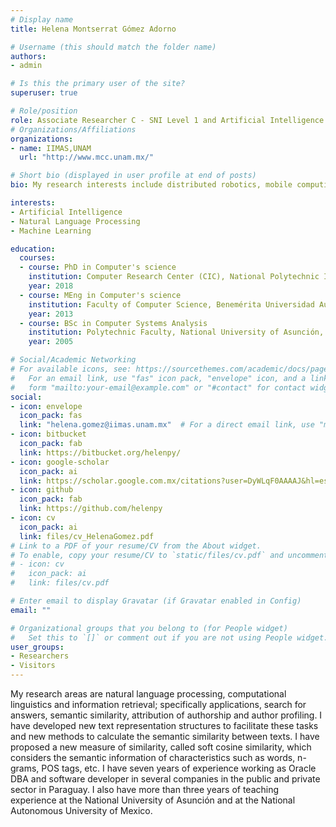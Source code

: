 ```yaml
---
# Display name
title: Helena Montserrat Gómez Adorno

# Username (this should match the folder name)
authors:
- admin

# Is this the primary user of the site?
superuser: true

# Role/position
role: Associate Researcher C - SNI Level 1 and Artificial Intelligence professor
# Organizations/Affiliations
organizations:
- name: IIMAS,UNAM
  url: "http://www.mcc.unam.mx/"

# Short bio (displayed in user profile at end of posts)
bio: My research interests include distributed robotics, mobile computing and programmable matter.

interests:
- Artificial Intelligence 
- Natural Language Processing
- Machine Learning

education:
  courses:
  - course: PhD in Computer's science
    institution: Computer Research Center (CIC), National Polytechnic Institute (IPN), Mexico
    year: 2018
  - course: MEng in Computer's science
    institution: Faculty of Computer Science, Benemérita Universidad Autónoma de Puebla (BUAP), México
    year: 2013
  - course: BSc in Computer Systems Analysis
    institution: Polytechnic Faculty, National University of Asunción, Paraguay
    year: 2005

# Social/Academic Networking
# For available icons, see: https://sourcethemes.com/academic/docs/page-builder/#icons
#   For an email link, use "fas" icon pack, "envelope" icon, and a link in the
#   form "mailto:your-email@example.com" or "#contact" for contact widget.
social:
- icon: envelope
  icon_pack: fas
  link: "helena.gomez@iimas.unam.mx"  # For a direct email link, use "mailto:test@example.org".
- icon: bitbucket
  icon_pack: fab
  link: https://bitbucket.org/helenpy/
- icon: google-scholar
  icon_pack: ai
  link: https://scholar.google.com.mx/citations?user=DyWLqF0AAAAJ&hl=es
- icon: github
  icon_pack: fab
  link: https://github.com/helenpy
- icon: cv
  icon_pack: ai
  link: files/cv_HelenaGomez.pdf
# Link to a PDF of your resume/CV from the About widget.
# To enable, copy your resume/CV to `static/files/cv.pdf` and uncomment the lines below.
# - icon: cv
#   icon_pack: ai
#   link: files/cv.pdf

# Enter email to display Gravatar (if Gravatar enabled in Config)
email: ""

# Organizational groups that you belong to (for People widget)
#   Set this to `[]` or comment out if you are not using People widget.
user_groups:
- Researchers
- Visitors
---
```


My research areas are natural language processing, computational linguistics and information retrieval; specifically applications, search for answers, semantic similarity, attribution of authorship and author profiling. I have developed new text representation structures to facilitate these tasks and new methods to calculate the semantic similarity between texts. I have proposed a new measure of similarity, called soft cosine similarity, which considers the semantic information of characteristics such as words, n-grams, POS tags, etc.
I have seven years of experience working as Oracle DBA and software developer in several companies in the public and private sector in Paraguay. I also have more than three years of teaching experience at the National University of Asunción and at the National Autonomous University of Mexico.


 
